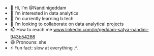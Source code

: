 - 👋 Hi, I’m @Nandinigeddam
- 👀 I’m interested in data analytics
- 🌱 I’m currently learning b.tech
- 💞️ I’m looking to collaborate on data analytical projects
- 📫 How to reach me www.linkedin.com/in/geddam-satya-nandini-943b54266
- 😄 Pronouns: she
- ⚡ Fun fact: slow at everything  .^.

<!---
Nandinigeddam/Nandinigeddam is a ✨ special ✨ repository because its `README.md` (this file) appears on your GitHub profile.
You can click the Preview link to take a look at your changes.
--->

